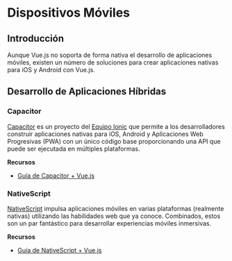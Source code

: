 # Dispositivos Móviles

## Introducción

Aunque Vue.js no soporta de forma nativa el desarrollo de aplicaciones móviles, existen un número de soluciones para crear aplicaciones nativas para iOS y Android con Vue.js.

## Desarrollo de Aplicaciones Híbridas

### Capacitor

[Capacitor](https://capacitorjs.com/) es un proyecto del [Equipo Ionic](https://ionic.io/) que permite a los desarrolladores construir aplicaciones nativas para iOS, Android y Aplicaciones Web Progresivas (PWA) con un único código base proporcionando una API que puede ser ejecutada en múltiples plataformas.

**Recursos**

- [Guía de Capacitor + Vue.js](https://capacitorjs.com/solution/vue)

### NativeScript

[NativeScript](https://www.nativescript.org) impulsa aplicaciones móviles en varias plataformas (realmente nativas) utilizando las habilidades web que ya conoce. Combinados, estos son un par fantástico para desarrollar experiencias móviles inmersivas.

**Recursos**

- [Guía de NativeScript + Vue.js](https://nativescript-vue.org/)
